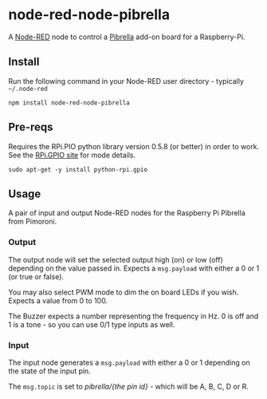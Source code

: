 node-red-node-pibrella
======================
A <a href="http://nodered.org" target="_new">Node-RED</a> node to control a <a href="http://pibrella.com/" target="_new">Pibrella</a> add-on board for a Raspberry-Pi.

Install
-------

Run the following command in your Node-RED user directory - typically `~/.node-red`

    npm install node-red-node-pibrella


Pre-reqs
--------

Requires the RPi.PIO python library version 0.5.8 (or better) in order to work. See the <a href="https://pypi.python.org/pypi/RPi.GPIO" target="new">RPi.GPIO site</a> for mode details.

    sudo apt-get -y install python-rpi.gpio

Usage
-----

A pair of input and output Node-RED nodes for the Raspberry Pi Pibrella from Pimoroni.

### Output

The output node will set the selected output high (on) or low (off) depending on the value passed in. Expects a `msg.payload` with either a 0 or 1 (or true or false).

You may also select PWM mode to dim the on board LEDs if you wish. Expects a value from 0 to 100.

The Buzzer expects a number representing the frequency in Hz. 0 is off and 1 is a tone - so you can use 0/1 type inputs as well.

### Input

The input node generates a `msg.payload` with either a 0 or 1 depending on the state of the input pin.

The `msg.topic` is set to <i>pibrella/{the pin id}</i> - which will be A, B, C, D or R.
